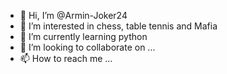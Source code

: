 - 👋 Hi, I’m @Armin-Joker24
- 👀 I’m interested in chess, table tennis and Mafia
- 🌱 I’m currently learning python
- 💞️ I’m looking to collaborate on ...
- 📫 How to reach me ...

<!---
Armin-Joker24/Armin-Joker24 is a ✨ special ✨ repository because its `README.md` (this file) appears on your GitHub profile.
You can click the Preview link to take a look at your changes.
--->
